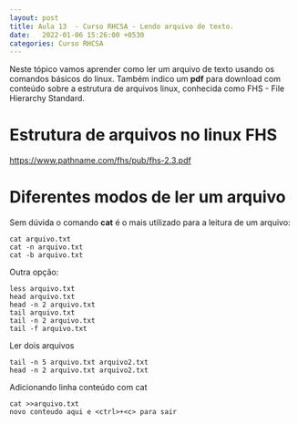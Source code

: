 ```yaml
---
layout: post
title: Aula 13  - Curso RHCSA - Lendo arquivo de texto.
date:   2022-01-06 15:26:00 +0530
categories: Curso RHCSA
---
```

Neste tópico vamos aprender como ler um arquivo de texto usando os comandos básicos do linux. Também indico um **pdf** para download com conteúdo sobre a estrutura de arquivos linux, conhecida como FHS - File Hierarchy Standard. 

# Estrutura de arquivos no linux FHS

https://www.pathname.com/fhs/pub/fhs-2.3.pdf

# Diferentes modos de ler um arquivo

Sem dúvida o comando **cat** é o mais utilizado para a leitura de um arquivo:

```
cat arquivo.txt
cat -n arquivo.txt
cat -b arquivo.txt
```

Outra opção:

```
less arquivo.txt
head arquivo.txt
head -n 2 arquivo.txt
tail arquivo.txt
tail -n 2 arquivo.txt
tail -f arquivo.txt
```

Ler dois arquivos

```
tail -n 5 arquivo.txt arquivo2.txt
head -n 2 arquivo.txt arquivo2.txt
```

Adicionando linha conteúdo com cat

```
cat >>arquivo.txt
novo conteudo aqui e <ctrl>+<c> para sair
```